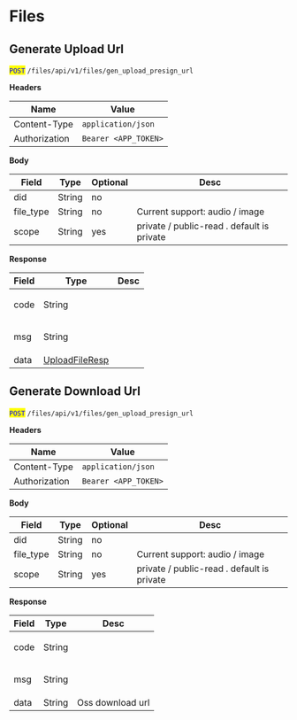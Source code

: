 # Files

## Generate Upload Url

<mark style="color:blue;">`POST`</mark> `/files/api/v1/files/gen_upload_presign_url`

**Headers**

| Name          | Value                |
| ------------- | -------------------- |
| Content-Type  | `application/json`   |
| Authorization | `Bearer <APP_TOKEN>` |

**Body**

| Field      | Type   | Optional | Desc                                       |
| ---------- | ------ | -------- | ------------------------------------------ |
| did        | String | no       |                                            |
| file\_type | String | no       | Current support: audio / image             |
| scope      | String | yes      | private / public-read . default is private |

**Response**

| Field | Type                                            | Desc        |
| ----- | ----------------------------------------------- | ----------- |
| code  | String                                          | <p><br></p> |
| msg   | String                                          | <p><br></p> |
| data  | [UploadFileResp](data-models.md#uploadfileresp) |             |

## Generate Download Url

<mark style="color:blue;">`POST`</mark> `/files/api/v1/files/gen_upload_presign_url`

**Headers**

| Name          | Value                |
| ------------- | -------------------- |
| Content-Type  | `application/json`   |
| Authorization | `Bearer <APP_TOKEN>` |

**Body**

| Field      | Type   | Optional | Desc                                       |
| ---------- | ------ | -------- | ------------------------------------------ |
| did        | String | no       |                                            |
| file\_type | String | no       | Current support: audio / image             |
| scope      | String | yes      | private / public-read . default is private |

**Response**

| Field | Type   | Desc             |
| ----- | ------ | ---------------- |
| code  | String | <p><br></p>      |
| msg   | String | <p><br></p>      |
| data  | String | Oss download url |

